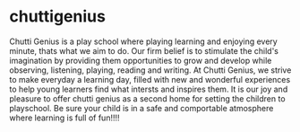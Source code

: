 # chuttigenius
Chutti Genius is a play school where playing learning and enjoying every minute, thats what we aim to do. Our firm belief is to stimulate the child's imagination by providing them opportunities to grow and develop while observing, listening, playing, reading and writing.  At Chutti Genius, we strive to make everyday a learning day, filled with new and wonderful experiences to help young learners find what intersts and inspires them. It is our joy and pleasure to offer chutti genius as a second home for setting the children to playschool. Be sure your child is in a safe and comportable atmosphere where learning is full of fun!!!!
